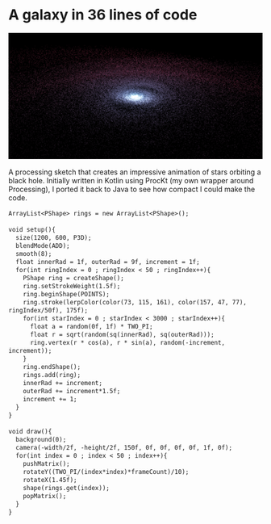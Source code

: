 <!--- -convert_none -background #dedfdf -->
# A galaxy in 36 lines of code

![Stars orbiting a black hole](screenshot.png)

A processing sketch that creates an impressive animation of stars orbiting a black hole. Initially written in Kotlin using ProcKt (my own wrapper around Processing), I ported it back to Java to see how compact I could make the code.

```
ArrayList<PShape> rings = new ArrayList<PShape>();

void setup(){
  size(1200, 600, P3D);
  blendMode(ADD);
  smooth(8);  
  float innerRad = 1f, outerRad = 9f, increment = 1f;
  for(int ringIndex = 0 ; ringIndex < 50 ; ringIndex++){
    PShape ring = createShape();
    ring.setStrokeWeight(1.5f);
    ring.beginShape(POINTS);
    ring.stroke(lerpColor(color(73, 115, 161), color(157, 47, 77), ringIndex/50f), 175f);
    for(int starIndex = 0 ; starIndex < 3000 ; starIndex++){
      float a = random(0f, 1f) * TWO_PI;
      float r = sqrt(random(sq(innerRad), sq(outerRad)));
      ring.vertex(r * cos(a), r * sin(a), random(-increment, increment));
    }
    ring.endShape();
    rings.add(ring);
    innerRad += increment;
    outerRad += increment*1.5f;
    increment += 1;
  }
}

void draw(){ 
  background(0);
  camera(-width/2f, -height/2f, 150f, 0f, 0f, 0f, 0f, 1f, 0f);
  for(int index = 0 ; index < 50 ; index++){
    pushMatrix();
    rotateY((TWO_PI/(index*index)*frameCount)/10);
    rotateX(1.45f);
    shape(rings.get(index));
    popMatrix();
  }
}
```